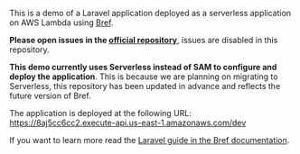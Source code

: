 This is a demo of a Laravel application deployed as a serverless application on AWS Lambda using [Bref](https://github.com/brefphp/bref).

**Please open issues in the [official repository](https://github.com/brefphp/bref)**, issues are disabled in this repository.

**This demo currently uses Serverless instead of SAM to configure and deploy the application**. This is because we are planning on migrating to Serverless, this repository has been updated in advance and reflects the future version of Bref.

The application is deployed at the following URL: https://8aj5cc6cc2.execute-api.us-east-1.amazonaws.com/dev

If you want to learn more read the [Laravel guide in the Bref documentation](https://bref.sh/docs/frameworks/laravel.html).
